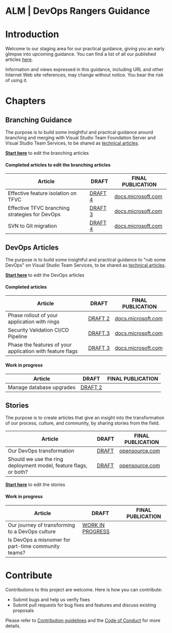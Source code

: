 # ALM | DevOps Rangers Guidance 

# Introduction 
Welcome to our staging area for our practical guidance, giving you an early glimpse into upcoming guidance. You can find a list of all our published articles [here](https://aka.ms/vsarpublications). 

Information and views expressed in this guidance, including URL and other Internet Web site references, may change without
notice. You bear the risk of using it.

# Chapters

## Branching Guidance
The purpose is to build some insightful and practical guidance around branching and merging with Visual Studio Team Foundation Server and Visual Studio Team Services, to be shared as [technical articles](https://aka.ms/techarticles).

**[Start here](src/Branching)** to edit the branching articles

#### Completed articles to edit the branching articles

| Article | DRAFT | FINAL PUBLICATION |
|---------|-------|-------------------|
|Effective feature isolation on TFVC|[DRAFT 4](/src/Branching/effective-feature-isolation-on-tfvc.md)|[docs.microsoft.com](https://docs.microsoft.com/en-us/vsts/articles/effective-feature-isolation-on-tfvc)|
|Effective TFVC branching strategies for DevOps|[DRAFT 3](src/Branching/effective-tfvc-branching-strategies-for-devops.md)|[docs.microsoft.com](https://docs.microsoft.com/en-us/vsts/articles/effective-tfvc-branching-strategies-for-devops)|
|SVN to Git migration|[DRAFT 4](https://github.com/ALM-Rangers/Guidance/blob/master/src/Branching/perform-migration-from-svn-to-git.md)|[docs.microsoft.com](https://docs.microsoft.com/en-us/vsts/articles/perform-migration-from-svn-to-git)|

## DevOps Articles
The purpose is to build some insightful and practical guidance to "rub some DevOps" on Visual Studio Team Services, to be shared as [technical articles](https://aka.ms/techarticles).

**[Start here](src/DevOps)** to edit the DevOps articles

#### Completed articles

| Article | DRAFT | FINAL PUBLICATION |
|---------|-------|-------------------|
|Phase rollout of your application with rings|[DRAFT 2](https://github.com/ALM-Rangers/Guidance/blob/master/src/DevOps/phase-rollout-with-rings.md)|[docs.microsoft.com](https://docs.microsoft.com/en-us/vsts/articles/phase-rollout-with-rings)|
|Security Validation CI/CD Pipeline|[DRAFT.3](https://github.com/ALM-Rangers/Guidance/blob/master/src/DevOps/security-validation-cicd-pipeline.md)|[docs.microsoft.com](https://docs.microsoft.com/en-us/vsts/articles/security-validation-cicd-pipeline)|
|Phase the features of your application with feature flags|[DRAFT 3](https://github.com/ALM-Rangers/Guidance/blob/master/src/DevOps/phase-features-with-feature-flags.md)|[docs.microsoft.com](https://docs.microsoft.com/en-us/vsts/articles/phase-features-with-feature-flags)|
  
#### Work in progress

| Article | DRAFT | FINAL PUBLICATION |
|---------|-------|-------------------|
|Manage database upgrades|[DRAFT 2](https://github.com/ALM-Rangers/Guidance/blob/master/src/DevOps/manage-database-upgrades.md)||


## Stories
The purpose is to create articles that give an insight into the transformation of our process, culture, and community, by sharing stories from the field.

| Article | DRAFT | FINAL PUBLICATION |
|---------|-------|-------------------|
|Our DevOps transformation|[DRAFT](/src/Stories/our-devops-transformation.md)|[opensource.com](https://opensource.com/article/17/11/devops-rangers-transformation)|
|Should we use the ring deployment model, feature flags, or both?|[DRAFT](/src/Stories/rings-or-feature-flags.md)|[opensource.com](https://opensource.com/article/18/2/feature-flags-ring-deployment-model)|

**[Start here](src/Stories)** to edit the stories

#### Work in progress

| Article | DRAFT | FINAL PUBLICATION |
|---------|-------|-------------------|
|Our journey of transforming to a DevOps culture|[WORK IN PROGRESS](/src/Stories/our-journey-of-transforming-to-a-devops-culture.md)||
|Is DevOps a misnomer for part-time community teams?|||

# Contribute
Contributions to this project are welcome. Here is how you can contribute:  

- Submit bugs and help us verify fixes  
- Submit pull requests for bug fixes and features and discuss existing proposals   

Please refer to [Contribution guidelines](.github/CONTRIBUTING.md) and the [Code of Conduct](.github/COC.md) for more details.
